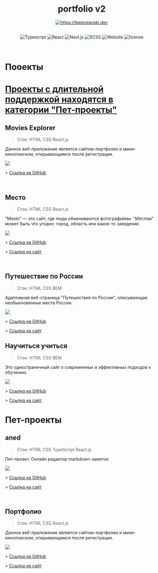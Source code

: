 <div align="center">
  <h1>portfolio v2</h1>

  <a href="https://teplostanski.dev">  <img src="https://img.shields.io/badge/-teplostanski.dev-fecc00?style=for-the-badge" alt="https://teplostanski.dev"></a>

  <br/>

  <img src="https://img.shields.io/badge/-Typescript-0d1117?style=for-the-badge&logo=Typescript" alt="Typescript">
  <img src="https://img.shields.io/badge/-React-0d1117?style=for-the-badge&logo=React" alt="React">
  <img src="https://img.shields.io/badge/-Next.js-0d1117?style=for-the-badge&logo=Next.js" alt="Next.js">
  <img src="https://img.shields.io/badge/-SCSS-0d1117?style=for-the-badge&logo=SASS" alt="SCSS">
  
  <img src="https://img.shields.io/website?down_color=%23ff0000&down_message=offline&style=for-the-badge&up_color=green&up_message=online&url=https%3A%2F%2Fteplostanski.dev" alt="Website">
  <img src="https://img.shields.io/github/license/teplostanski/portfolio?style=for-the-badge" alt="license">

</div>

<br/>
<br/>

# Пооекты

# [Проекты с длительной поддержкой находятся в категории "Пет-проекты"](#пет-проекты)

## Movies Explorer
> Стэк: HTML CSS React.js

Данное вeб-приложение является сайтом-портфолио и мини-кинопоиском, открывающимся после регистрации.

![](./src/assets/images/movies.png)

\> [Ссылка на GitHub](https://github.com/teplostanski/movies-explorer-frontend)

<br>

## Место
> Стэк: HTML CSS React.js

"Mesto" — это сайт, где люди обмениваются фотографиями. "Местом" может быть что угодно: город, область или какое-то заведение.

![](./src/assets/images/mesto.png)

\> [Ссылка на GitHub](https://github.com/teplostanski/react-mesto-auth) 

\> [Ссылка на сайт](https://teplostanski.github.io/react-mesto-auth/)

<br>

## Путешествие по России
> Стэк: HTML CSS BEM 

Адаптивная веб-страница "Путешествия по России", описывающая необыкновенные места России.

![](./src/assets/images/travel.png)

\> [Ссылка на GitHub](https://github.com/teplostanski/travel) 

\> [Ссылка на сайт](https://teplostanski.github.io/travel/)

## Научиться учиться
> Стэк: HTML CSS BEM

Это одноcтраничный сайт о современных и эффективных подходов к обучению.

![](./src/assets/images/how-to-learn.png)

\> [Ссылка на GitHub](https://github.com/teplostanski/how-to-learn) 

\> [Ссылка на сайт](https://teplostanski.github.io/how-to-learn/)


# Пет-проекты

## aned
> Стэк: HTML CSS TypeScript React.js

Пет-проект. Онлайн редактор markdown-заметок

![](./src/assets/images/aned.png)

\> [Ссылка на GitHub](https://github.com/teplostanski/aned) 

\> [Ссылка на сайт](https://aned.teplostanski.dev/)

<br>

## Портфолио
> Стэк: HTML CSS React.js

Данное вeб-приложение является сайтом-портфолио и мини-кинопоиском, открывающимся после регистрации.

![](./src/assets/images/portfolio.png)

\> [Ссылка на GitHub](https://github.com/teplostanski/portfolio) 

\> [Ссылка на сайт](https://teplostanski.dev/)